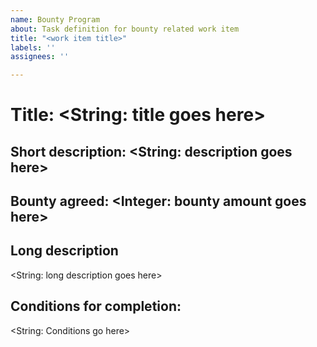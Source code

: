 ```yaml
---
name: Bounty Program
about: Task definition for bounty related work item
title: "<work item title>"
labels: ''
assignees: ''

---
```


# **Title:** <String: title goes here>
## **Short description:** <String: description goes here>
## **Bounty agreed:** <Integer: bounty amount goes here>
## **Long description**
<String: long description goes here>
## **Conditions for completion:**
<String: Conditions go here>
